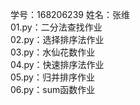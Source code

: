 学号：168206239  姓名：张维  
01.py：二分法查找作业  
02.py：选择排序法作业  
03.py：水仙花数作业  
04.py：快速排序法作业  
05.py：归并排序作业  
06.py：sum函数作业 
